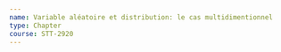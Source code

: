 ```yaml
---
name: Variable aléatoire et distribution: le cas multidimentionnel
type: Chapter
course: STT-2920
---
```

